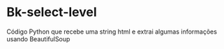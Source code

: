 # Bk-select-level
Código Python que recebe uma string html e extrai algumas informações usando BeautifulSoup
